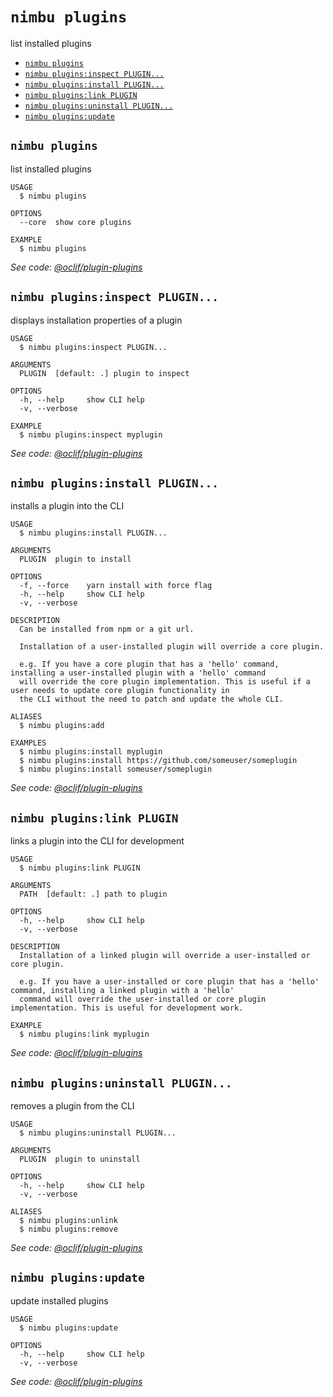 `nimbu plugins`
===============

list installed plugins

* [`nimbu plugins`](#nimbu-plugins)
* [`nimbu plugins:inspect PLUGIN...`](#nimbu-pluginsinspect-plugin)
* [`nimbu plugins:install PLUGIN...`](#nimbu-pluginsinstall-plugin)
* [`nimbu plugins:link PLUGIN`](#nimbu-pluginslink-plugin)
* [`nimbu plugins:uninstall PLUGIN...`](#nimbu-pluginsuninstall-plugin)
* [`nimbu plugins:update`](#nimbu-pluginsupdate)

## `nimbu plugins`

list installed plugins

```
USAGE
  $ nimbu plugins

OPTIONS
  --core  show core plugins

EXAMPLE
  $ nimbu plugins
```

_See code: [@oclif/plugin-plugins](https://github.com/oclif/plugin-plugins/blob/v1.10.1/src/commands/plugins/index.ts)_

## `nimbu plugins:inspect PLUGIN...`

displays installation properties of a plugin

```
USAGE
  $ nimbu plugins:inspect PLUGIN...

ARGUMENTS
  PLUGIN  [default: .] plugin to inspect

OPTIONS
  -h, --help     show CLI help
  -v, --verbose

EXAMPLE
  $ nimbu plugins:inspect myplugin
```

_See code: [@oclif/plugin-plugins](https://github.com/oclif/plugin-plugins/blob/v1.10.1/src/commands/plugins/inspect.ts)_

## `nimbu plugins:install PLUGIN...`

installs a plugin into the CLI

```
USAGE
  $ nimbu plugins:install PLUGIN...

ARGUMENTS
  PLUGIN  plugin to install

OPTIONS
  -f, --force    yarn install with force flag
  -h, --help     show CLI help
  -v, --verbose

DESCRIPTION
  Can be installed from npm or a git url.

  Installation of a user-installed plugin will override a core plugin.

  e.g. If you have a core plugin that has a 'hello' command, installing a user-installed plugin with a 'hello' command 
  will override the core plugin implementation. This is useful if a user needs to update core plugin functionality in 
  the CLI without the need to patch and update the whole CLI.

ALIASES
  $ nimbu plugins:add

EXAMPLES
  $ nimbu plugins:install myplugin 
  $ nimbu plugins:install https://github.com/someuser/someplugin
  $ nimbu plugins:install someuser/someplugin
```

_See code: [@oclif/plugin-plugins](https://github.com/oclif/plugin-plugins/blob/v1.10.1/src/commands/plugins/install.ts)_

## `nimbu plugins:link PLUGIN`

links a plugin into the CLI for development

```
USAGE
  $ nimbu plugins:link PLUGIN

ARGUMENTS
  PATH  [default: .] path to plugin

OPTIONS
  -h, --help     show CLI help
  -v, --verbose

DESCRIPTION
  Installation of a linked plugin will override a user-installed or core plugin.

  e.g. If you have a user-installed or core plugin that has a 'hello' command, installing a linked plugin with a 'hello' 
  command will override the user-installed or core plugin implementation. This is useful for development work.

EXAMPLE
  $ nimbu plugins:link myplugin
```

_See code: [@oclif/plugin-plugins](https://github.com/oclif/plugin-plugins/blob/v1.10.1/src/commands/plugins/link.ts)_

## `nimbu plugins:uninstall PLUGIN...`

removes a plugin from the CLI

```
USAGE
  $ nimbu plugins:uninstall PLUGIN...

ARGUMENTS
  PLUGIN  plugin to uninstall

OPTIONS
  -h, --help     show CLI help
  -v, --verbose

ALIASES
  $ nimbu plugins:unlink
  $ nimbu plugins:remove
```

_See code: [@oclif/plugin-plugins](https://github.com/oclif/plugin-plugins/blob/v1.10.1/src/commands/plugins/uninstall.ts)_

## `nimbu plugins:update`

update installed plugins

```
USAGE
  $ nimbu plugins:update

OPTIONS
  -h, --help     show CLI help
  -v, --verbose
```

_See code: [@oclif/plugin-plugins](https://github.com/oclif/plugin-plugins/blob/v1.10.1/src/commands/plugins/update.ts)_
